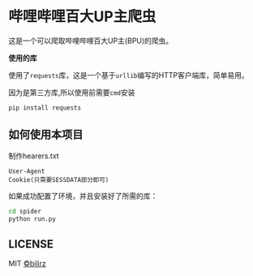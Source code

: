 # 哔哩哔哩百大UP主爬虫
这是一个可以爬取哔哩哔哩百大UP主(BPU)的爬虫。

**使用的库**

使用了`requests`库，这是一个基于`urllib`编写的HTTP客户端库，简单易用。

因为是第三方库,所以使用前需要`cmd`安装

`pip install requests`

## 如何使用本项目

制作hearers.txt

```
User-Agent
Cookie(只需要SESSDATA部分即可)
```

如果成功配置了环境，并且安装好了所需的库：

```bash
cd spider
python run.py
```

## LICENSE

MIT [©bilirz](https://github.com/bilirz)
